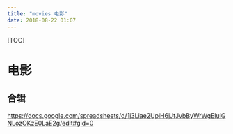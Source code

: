 ```yaml
---
title: "movies 电影"
date: 2018-08-22 01:07
---
```


[TOC]



# 电影



## 合辑

https://docs.google.com/spreadsheets/d/1j3Liae2UpiH6jJtJvbByWrWgElulGNLozOKzE0LaE2g/edit#gid=0

